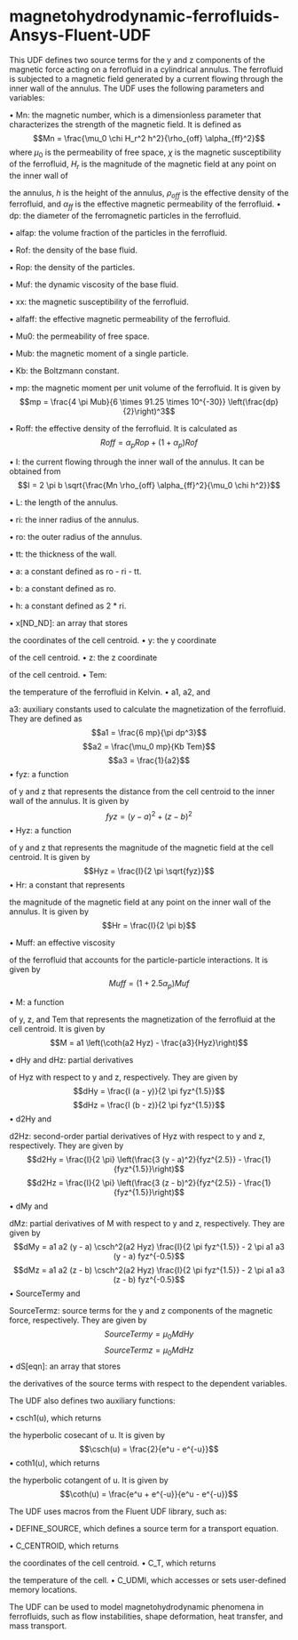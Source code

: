 # magnetohydrodynamic-ferrofluids-Ansys-Fluent-UDF
This UDF defines two source terms for the y and z components of the magnetic force acting on a ferrofluid in a cylindrical annulus. The ferrofluid is subjected to a magnetic field generated by a current flowing through the inner wall of the annulus. The UDF uses the following parameters and variables:

•  Mn: the magnetic number, which is a dimensionless parameter that characterizes the strength of the magnetic field. It is defined as $$Mn = \frac{\mu_0 \chi H_r^2 h^2}{\rho_{off} \alpha_{ff}^2}$$ where $\mu_0$ is the permeability of free space, $\chi$ is the magnetic susceptibility of the ferrofluid, $H_r$ is the magnitude of the magnetic field at any point on the inner wall of

the annulus, $h$ is the height of the annulus, $\rho_{off}$ is the effective density of the ferrofluid, and $\alpha_{ff}$ is the effective magnetic permeability of the ferrofluid.
•  dp: the diameter of the ferromagnetic particles in the ferrofluid.

•  alfap: the volume fraction of the particles in the ferrofluid.

•  Rof: the density of the base fluid.

•  Rop: the density of the particles.

•  Muf: the dynamic viscosity of the base fluid.

•  xx: the magnetic susceptibility of the ferrofluid.

•  alfaff: the effective magnetic permeability of the ferrofluid.

•  Mu0: the permeability of free space.

•  Mub: the magnetic moment of a single particle.

•  Kb: the Boltzmann constant.

•  mp: the magnetic moment per unit volume of the ferrofluid. It is given by $$mp = \frac{4 \pi Mub}{6 \times 91.25 \times 10^{-30}} \left(\frac{dp}{2}\right)^3$$

•  Roff: the effective density of the ferrofluid. It is calculated as $$Roff = \alpha_p Rop + (1 + \alpha_p) Rof$$

•  I: the current flowing through the inner wall of the annulus. It can be obtained from $$I = 2 \pi b \sqrt{\frac{Mn \rho_{off} \alpha_{ff}^2}{\mu_0 \chi h^2}}$$

•  L: the length of the annulus.

•  ri: the inner radius of the annulus.

•  ro: the outer radius of the annulus.

•  tt: the thickness of the wall.

•  a: a constant defined as ro - ri - tt.

•  b: a constant defined as ro.

•  h: a constant defined as 2 * ri.

•  x[ND_ND]: an array that stores

the coordinates
of
the cell centroid.
•  y: the y coordinate

of
the cell centroid.
•  z: the z coordinate

of
the cell centroid.
•  Tem:

the temperature
of
the ferrofluid in Kelvin.
•  a1, a2, and

a3: auxiliary constants used to calculate
the magnetization
of
the ferrofluid. They are defined as $$a1 = \frac{6 mp}{\pi dp^3}$$ $$a2 = \frac{\mu_0 mp}{Kb Tem}$$ $$a3 = \frac{1}{a2}$$
•  fyz: a function

of y and z that represents
the distance from
the cell centroid to
the inner wall
of
the annulus. It is given by $$fyz = (y - a)^2 + (z - b)^2$$
•  Hyz: a function

of y and z that represents
the magnitude
of
the magnetic field at
the cell centroid. It is given by $$Hyz = \frac{I}{2 \pi \sqrt{fyz}}$$
•  Hr: a constant that represents

the magnitude
of
the magnetic field at any point on
the inner wall
of
the annulus. It is given by $$Hr = \frac{I}{2 \pi b}$$

•  Muff: an effective viscosity

of
the ferrofluid that accounts for
the particle-particle interactions. It is given by $$Muff = (1 + 2.5 \alpha_p) Muf$$

•  M: a function

of y, z, and Tem that represents
the magnetization
of
the ferrofluid at
the cell centroid. It is given by $$M = a1 \left(\coth(a2 Hyz) - \frac{a3}{Hyz}\right)$$

•  dHy and dHz: partial derivatives

of Hyz with respect to y and z, respectively. They are given by $$dHy = \frac{I (a - y)}{2 \pi fyz^{1.5}}$$ $$dHz = \frac{I (b - z)}{2 \pi fyz^{1.5}}$$
•  d2Hy and

d2Hz: second-order partial derivatives
of Hyz with respect to y and z, respectively. They are given by $$d2Hy = \frac{I}{2 \pi} \left(\frac{3 (y - a)^2}{fyz^{2.5}} - \frac{1}{fyz^{1.5}}\right)$$ $$d2Hz = \frac{I}{2 \pi} \left(\frac{3 (z - b)^2}{fyz^{2.5}} - \frac{1}{fyz^{1.5}}\right)$$
•  dMy and

dMz: partial derivatives
of M with respect to y and z, respectively. They are given by $$dMy = a1 a2 (y - a) \csch^2(a2 Hyz) \frac{I}{2 \pi fyz^{1.5}} - 2 \pi a1 a3 (y - a) fyz^{-0.5}$$ $$dMz = a1 a2 (z - b) \csch^2(a2 Hyz) \frac{I}{2 \pi fyz^{1.5}} - 2 \pi a1 a3 (z - b) fyz^{-0.5}$$
•  SourceTermy and

SourceTermz: source terms for
the y and z components
of
the magnetic force, respectively. They are given by $$SourceTermy = \mu_0 M dHy$$ $$SourceTermz = \mu_0 M dHz$$
•  dS[eqn]: an array that stores

the derivatives
of
the source terms with respect to
the dependent variables.

The UDF also defines two auxiliary functions:

•  csch1(u), which returns

the hyperbolic cosecant
of u. It is given by $$\csch(u) = \frac{2}{e^u - e^{-u}}$$
•  coth1(u), which returns

the hyperbolic cotangent
of u. It is given by $$\coth(u) = \frac{e^u + e^{-u}}{e^u - e^{-u}}$$

The UDF uses macros from
the Fluent UDF library, such as:

•  DEFINE_SOURCE, which defines a source term for a transport equation.

•  C_CENTROID, which returns

the coordinates
of
the cell centroid.
•  C_T, which returns

the temperature
of
the cell.
•  C_UDMI, which accesses or sets user-defined memory locations.

The UDF can be used to model magnetohydrodynamic phenomena in ferrofluids, such as flow instabilities, shape deformation, heat transfer, and mass transport.
